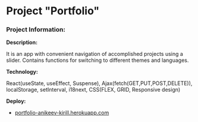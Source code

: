 # Project "Portfolio"

### Project Information:

**Description:**

It is an app with convenient navigation of accomplished projects using a slider. Contains functions for switching to different themes and languages.

**Technology:**

React(useState, useEffect, Suspense), Ajax(fetch(GET,PUT,POST,DELETE)), localStorage, setInterval, i18next, CSS(FLEX, GRID, Responsive design)

**Deploy:**

- [portfolio-anikeev-kirill.herokuapp.com](https://portfolio-anikeev-kirill.herokuapp.com)
